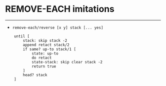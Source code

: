 # REMOVE-EACH imitations


---
- `remove-each/reverse [x y] stack [... yes]`
```
	until [
		stack: skip stack -2
		append retact stack/2
		if same? up-to stack/1 [
			state: up-to
			do retact
			state-stack: skip clear stack -2
			return true
		]
		head? stack
	]
```
